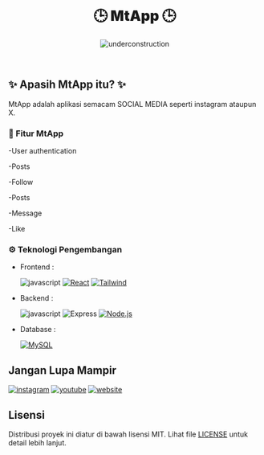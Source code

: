 
<div align="center">

<br />

<h1 style="font-weight:900" align="center">🕒 MtApp 🕒</h1>

![underconstruction][underconstruction]

<br/>

</div>

## ✨ Apasih MtApp itu? ✨

MtApp adalah aplikasi semacam SOCIAL MEDIA seperti instagram ataupun X.

### 🚀 Fitur MtApp

-User authentication

-Posts 

-Follow

-Posts

-Message

-Like


### ⚙️ Teknologi Pengembangan

-   Frontend :

    ![javascript][javascript]
    [![React][React.js]][React-url]
    [![Tailwind][TailwindCSS]][Tailwind-url]

-   Backend :

    ![javascript][javascript]
    ![Express][Express-logo]
    [![Node.js][NodeJS]][NodeJS-url]

-   Database :

    [![MySQL][MySQL]][MySQL-url]

## Jangan Lupa Mampir

[![instagram][instagram]](instagram.com/mt.setiawan)
[![youtube][youtube]](https://www.youtube.com/@setiawandeluxe7282)
[![website][website]]()

## Lisensi

Distribusi proyek ini diatur di bawah lisensi MIT. Lihat file [LICENSE](LICENSE) untuk detail lebih lanjut.



[Hyper-Express]: https://github.com/kartikk221/hyper-express 
[Daisy-ui]: https://daisyui.com/
[React-url]: https://reactjs.org/
[React.js]: https://img.shields.io/badge/React-20232A?style=for-the-badge&logo=react&logoColor=61DAFB
[Express-logo]: https://img.shields.io/badge/Express.js-404D59?style=for-the-badge
[Tailwind-url]: https://tailwindcss.com/
[TailwindCSS]: https://img.shields.io/badge/tailwindcss-0F172A?&style=for-the-badge&logo=tailwindcss&logoColor=61DAFB
[MySQL-url]: https://www.mysql.com/
[MySQL]: https://img.shields.io/badge/MySQL-00000F?style=for-the-badge&logo=mysql&logoColor=white
[NodeJS-url]: https://nodejs.org/en
[NodeJS]: https://img.shields.io/badge/Node.js-43853D?style=for-the-badge&logo=node.js&logoColor=white
[javascript]: https://img.shields.io/badge/JavaScript-F7DF1E?style=for-the-badge&logo=javascript&logoColor=black
[instagram]: https://img.shields.io/badge/Instagram-E4405F?style=for-the-badge&logo=instagram&logoColor=white
[youtube]: https://img.shields.io/badge/YouTube-FF0000?style=for-the-badge&logo=youtube&logoColor=white
[website]: https://img.shields.io/badge/website-000000?style=for-the-badge&logo=About.me&logoColor=white
[underconstruction]: https://img.shields.io/badge/Status-WIP-FFFF00?style=for-the-badge&logoColor=FFFF00
[contributors-shield]: https://img.shields.io/github/contributors/deaaprizal/cuymodoro.svg?style=for-the-badge
[contributors-url]: https://github.com/deaaprizal/cuymodoro/graphs/contributors
[forks-shield]: https://img.shields.io/github/forks/deaaprizal/cuymodoro.svg?style=for-the-badge
[forks-url]: https://github.com/deaaprizal/cuymodoro/network/members
[stars-shield]: https://img.shields.io/github/stars/deaaprizal/cuymodoro.svg?style=for-the-badge
[stars-url]: https://github.com/deaaprizal/cuymodoro/stargazers
[issues-shield]: https://img.shields.io/github/issues/deaaprizal/cuymodoro.svg?style=for-the-badge
[issues-url]: https://github.com/deaaprizal/cuymodoro/issues
